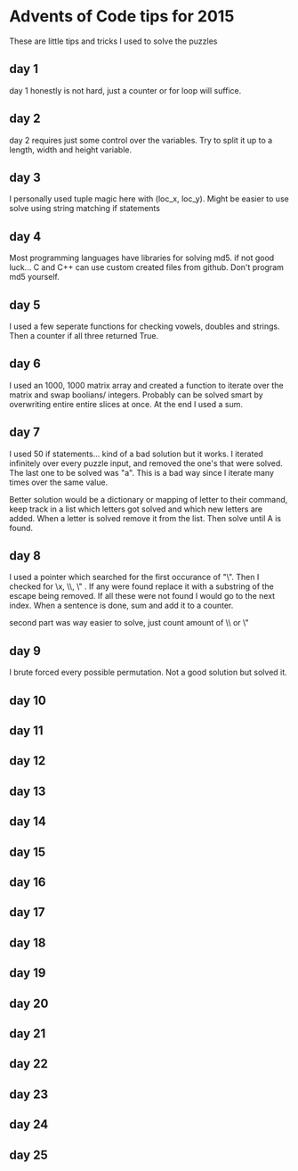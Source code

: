 # Advents of Code tips for 2015

These are little tips and tricks I used to solve the puzzles

## day 1

day 1 honestly is not hard, just a counter or for loop will suffice.

## day 2

day 2 requires just some control over the variables. Try to split it up to a length, width and height variable.

## day 3

I personally used tuple magic here with (loc_x, loc_y).
Might be easier to use solve using string matching if statements

## day 4

Most programming languages have libraries for solving md5.
if not good luck...
C and C++ can use custom created files from github. Don't program md5 yourself.

## day 5

I used a few seperate functions for checking vowels, doubles and strings.
Then a counter if all three returned True.

## day 6

I used an 1000, 1000 matrix array and created a function to iterate over the matrix and swap boolians/ integers. Probably can be solved smart by overwriting entire entire slices at once. At the end I used a sum.

## day 7

I used 50 if statements... kind of a bad solution but it works.
I iterated infinitely over every puzzle input, and removed the one's that were solved. The last one to be solved was "a".
This is a bad way since I iterate many times over the same value.

Better solution would be a dictionary or mapping of letter to their command, keep track in a list which letters got solved and which new letters are added.
When a letter is solved remove it from the list. Then solve until A is found.

## day 8

I used a pointer which searched for the first occurance of "\\".
Then I checked for \\x, \\\\, \\\" .
If any were found replace it with a substring of the escape being removed.
If all these were not found I would go to the next index. 
When a sentence is done, sum and add it to a counter.

second part was way easier to solve, just count amount of \\\\ or \\"

## day 9

I brute forced every possible permutation. Not a good solution but solved it.

## day 10



## day 11

## day 12

## day 13

## day 14

## day 15

## day 16

## day 17

## day 18

## day 19

## day 20

## day 21

## day 22

## day 23

## day 24

## day 25
